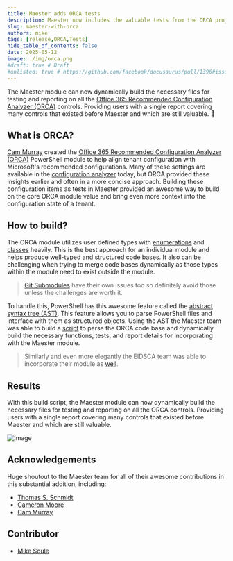 ```yaml
---
title: Maester adds ORCA tests
description: Maester now includes the valuable tests from the ORCA project
slug: maester-with-orca
authors: mike
tags: [release,ORCA,Tests]
hide_table_of_contents: false
date: 2025-05-12
image: ./img/orca.png
#draft: true # Draft
#unlisted: true # https://github.com/facebook/docusaurus/pull/1396#issuecomment-487561180
---
```


The Maester module can now dynamically build the necessary files for testing and reporting on all the [Office 365 Recommended Configuration Analyzer (ORCA)](https://github.com/cammurray/orca) controls. Providing users with a single report covering many controls that existed before Maester and which are still valuable. 🚀

<!-- truncate -->

## What is ORCA?

[Cam Murray](https://github.com/cammurray) created the [Office 365 Recommended Configuration Analyzer (ORCA)](https://github.com/cammurray/orca) PowerShell module to help align tenant configuration with Microsoft's recommended configurations. Many of these settings are available in the [configuration analyzer](https://learn.microsoft.com/en-us/defender-office-365/configuration-analyzer-for-security-policies) today, but ORCA provided these insights earlier and often in a more concise approach. Building these configuration items as tests in Maester provided an awesome way to build on the core ORCA module value and bring even more context into the configuration state of a tenant.

## How to build?

The ORCA module utilizes user defined types with [enumerations](https://learn.microsoft.com/en-us/powershell/module/microsoft.powershell.core/about/about_enum) and [classes](https://learn.microsoft.com/en-us/powershell/module/microsoft.powershell.core/about/about_classes) heavily. This is the best approach for an individual module and helps produce well-typed and structured code bases. It also can be challenging when trying to merge code bases dynamically as those types within the module need to exist outside the module.

> [Git Submodules](https://git-scm.com/book/en/v2/Git-Tools-Submodules) have their own issues too so definitely avoid those unless the challenges are worth it.

To handle this, PowerShell has this awesome feature called the [abstract syntax tree (AST)](https://learn.microsoft.com/en-us/dotnet/api/system.management.automation.language.ast). This feature allows you to parse PowerShell files and interface with them as structured objects. Using the AST the Maester team was able to build a [script](https://github.com/maester365/maester/blob/main/build/orca/Update-OrcaTests.ps1) to parse the ORCA code base and dynamically build the necessary functions, tests, and report details for incorporating with the Maester module.

> Similarly and even more elegantly the EIDSCA team was able to incorporate their module as [well](https://github.com/maester365/maester/blob/main/build/eidsca/Update-EidscaTests.ps1).

## Results

With this build script, the Maester module can now dynamically build the necessary files for testing and reporting on all the ORCA controls. Providing users with a single report covering many controls that existed before Maester and which are still valuable.

![image](https://github.com/user-attachments/assets/f2a9a5bd-c3e3-4adc-96d5-059db1247d7a)

## Acknowledgements

Huge shoutout to the Maester team for all of their awesome contributions in this substantial addition, including:
* [Thomas S. Schmidt](https://github.com/tdcthosc)
* [Cameron Moore](https://github.com/moorereason)
* [Cam Murray](https://github.com/cammurray)

## Contributor

- [Mike Soule](/blog/authors/mike)